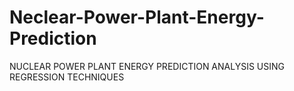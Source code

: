 # Neclear-Power-Plant-Energy-Prediction
 NUCLEAR POWER PLANT ENERGY PREDICTION ANALYSIS USING REGRESSION TECHNIQUES
